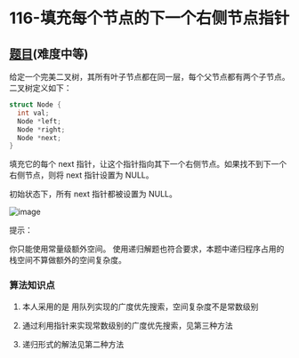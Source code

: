 # 116-填充每个节点的下一个右侧节点指针

## [题目](https://leetcode-cn.com/problems/populating-next-right-pointers-in-each-node/)(难度中等)

给定一个完美二叉树，其所有叶子节点都在同一层，每个父节点都有两个子节点。二叉树定义如下：

```C++
struct Node {
  int val;
  Node *left;
  Node *right;
  Node *next;
}
```

填充它的每个 next 指针，让这个指针指向其下一个右侧节点。如果找不到下一个右侧节点，则将 next 指针设置为 NULL。

初始状态下，所有 next 指针都被设置为 NULL。

![image](https://assets.leetcode-cn.com/aliyun-lc-upload/uploads/2019/02/15/116_sample.png)

提示：

你只能使用常量级额外空间。
使用递归解题也符合要求，本题中递归程序占用的栈空间不算做额外的空间复杂度。

### 算法知识点
1. 本人采用的是 用队列实现的广度优先搜索，空间复杂度不是常数级别

2. 通过利用指针来实现常数级别的广度优先搜索，见第三种方法

3. 递归形式的解法见第二种方法